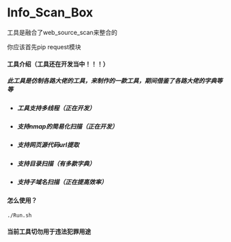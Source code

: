 # Info_Scan_Box
工具是融合了web_source_scan来整合的

你应该首先pip request模块

#### 工具介绍（工具还在开发当中！！！）

##### 此工具是仿制各路大佬的工具，来制作的一款工具，期间借鉴了各路大佬的字典等等

- ##### 工具支持多线程（正在开发）

- ##### 支持nmap的简易化扫描（正在开发）

- ##### 支持网页源代码url提取

- ##### 支持目录扫描（有多款字典）

- ##### 支持子域名扫描（正在提高效率）

##### 

#### 怎么使用？

```shell
./Run.sh
```

#### 当前工具切勿用于违法犯罪用途
